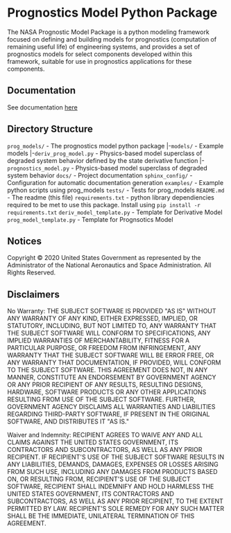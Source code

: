 # Prognostics Model Python Package

The NASA Prognostic Model Package is a python modeling framework focused on defining and building models for prognostics (computation of remaining useful life) of engineering systems, and provides a set of prognostics models for select components developed within this framework, suitable for use in prognostics applications for these components.

## Documentation
See documentation [here](docs/index.html)
 
## Directory Structure 
 
`prog_models/` - The prognostics model python package 
 |-`models/` - Example models 
 |-`deriv_prog_model.py` - Physics-based model superclass of degraded system behavior defined by the state derivative function
 |-`prognostics_model.py` - Physics-based model superclass of degraded system behavior 
`docs/` - Project documentation 
`sphinx_config/` - Configuration for automatic documentation generation
`examples/` - Example python scripts using prog_models 
`tests/` - Tests for prog_models
`README.md` - The readme (this file)
`requirements.txt` - python library dependiencies required to be met to use this package. Install using `pip install -r requirements.txt`
`deriv_model_template.py` - Template for Derivative Model
`prog_model_template.py` - Template for Prognsotics Model 

## Notices

Copyright © 2020 United States Government as represented by the Administrator of the National Aeronautics and Space Administration.  All Rights Reserved.

## Disclaimers

No Warranty: THE SUBJECT SOFTWARE IS PROVIDED "AS IS" WITHOUT ANY WARRANTY OF ANY KIND, EITHER EXPRESSED, IMPLIED, OR STATUTORY, INCLUDING, BUT NOT LIMITED TO, ANY WARRANTY THAT THE SUBJECT SOFTWARE WILL CONFORM TO SPECIFICATIONS, ANY IMPLIED WARRANTIES OF MERCHANTABILITY, FITNESS FOR A PARTICULAR PURPOSE, OR FREEDOM FROM INFRINGEMENT, ANY WARRANTY THAT THE SUBJECT SOFTWARE WILL BE ERROR FREE, OR ANY WARRANTY THAT DOCUMENTATION, IF PROVIDED, WILL CONFORM TO THE SUBJECT SOFTWARE. THIS AGREEMENT DOES NOT, IN ANY MANNER, CONSTITUTE AN ENDORSEMENT BY GOVERNMENT AGENCY OR ANY PRIOR RECIPIENT OF ANY RESULTS, RESULTING DESIGNS, HARDWARE, SOFTWARE PRODUCTS OR ANY OTHER APPLICATIONS RESULTING FROM USE OF THE SUBJECT SOFTWARE.  FURTHER, GOVERNMENT AGENCY DISCLAIMS ALL WARRANTIES AND LIABILITIES REGARDING THIRD-PARTY SOFTWARE, IF PRESENT IN THE ORIGINAL SOFTWARE, AND DISTRIBUTES IT "AS IS."

Waiver and Indemnity:  RECIPIENT AGREES TO WAIVE ANY AND ALL CLAIMS AGAINST THE UNITED STATES GOVERNMENT, ITS CONTRACTORS AND SUBCONTRACTORS, AS WELL AS ANY PRIOR RECIPIENT.  IF RECIPIENT'S USE OF THE SUBJECT SOFTWARE RESULTS IN ANY LIABILITIES, DEMANDS, DAMAGES, EXPENSES OR LOSSES ARISING FROM SUCH USE, INCLUDING ANY DAMAGES FROM PRODUCTS BASED ON, OR RESULTING FROM, RECIPIENT'S USE OF THE SUBJECT SOFTWARE, RECIPIENT SHALL INDEMNIFY AND HOLD HARMLESS THE UNITED STATES GOVERNMENT, ITS CONTRACTORS AND SUBCONTRACTORS, AS WELL AS ANY PRIOR RECIPIENT, TO THE EXTENT PERMITTED BY LAW.  RECIPIENT'S SOLE REMEDY FOR ANY SUCH MATTER SHALL BE THE IMMEDIATE, UNILATERAL TERMINATION OF THIS AGREEMENT.